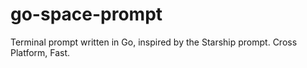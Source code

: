 # go-space-prompt
Terminal prompt written in Go, inspired by the Starship prompt. Cross Platform, Fast.
